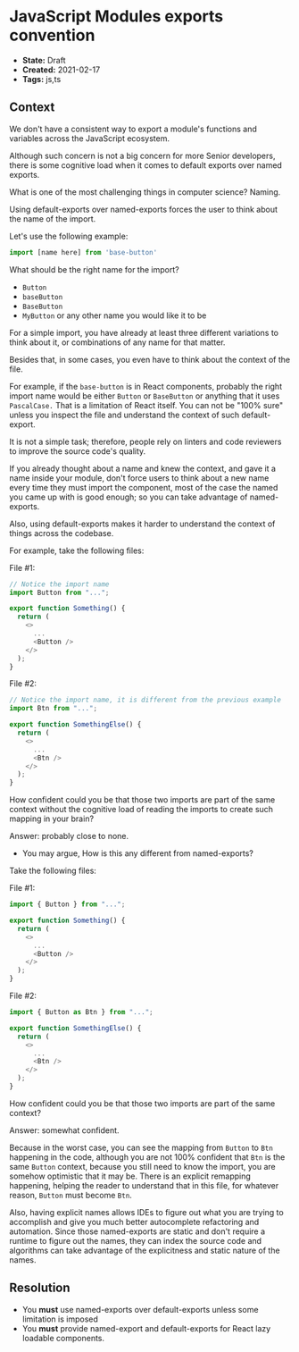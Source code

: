 # JavaScript Modules exports convention

* **State:** Draft
* **Created:** 2021-02-17
* **Tags:** js,ts

## Context

We don't have a consistent way to export a module's functions and variables
across the JavaScript ecosystem.

Although such concern is not a big concern for more Senior developers, there is
some cognitive load when it comes to default exports over named exports.

What is one of the most challenging things in computer science? Naming.

Using default-exports over named-exports forces the user to think about the name
of the import.

Let's use the following example:

```ts
import [name here] from 'base-button'
```

What should be the right name for the import?

* `Button`
* `baseButton`
* `BaseButton`
* `MyButton` or any other name you would like it to be

For a simple import, you have already at least three different variations to
think about it, or combinations of any name for that matter.

Besides that, in some cases, you even have to think about the context of the
file.

For example, if the `base-button` is in React components, probably the right
import name would be either `Button` or `BaseButton` or anything that it uses
`PascalCase.` That is a limitation of React itself. You can not be "100% sure"
unless you inspect the file and understand the context of such default-export.

It is not a simple task; therefore, people rely on linters and code reviewers to
improve the source code's quality.

If you already thought about a name and knew the context, and gave it a name
inside your module, don't force users to think about a new name every time
they must import the component, most of the case the named you came up with is
good enough; so you can take advantage of named-exports.

Also, using default-exports makes it harder to understand the context of things
across the codebase.

For example, take the following files:

File #1:

```ts
// Notice the import name
import Button from "...";

export function Something() {
  return (
    <>
      ...
      <Button />
    </>
  );
}
```

File #2:

```ts
// Notice the import name, it is different from the previous example
import Btn from "...";

export function SomethingElse() {
  return (
    <>
      ...
      <Btn />
    </>
  );
}
```

How confident could you be that those two imports are part of the same context
without the cognitive load of reading the imports to create such mapping in your
brain?

Answer: probably close to none.

* You may argue, How is this any different from named-exports?

Take the following files:

File #1:

```ts
import { Button } from "...";

export function Something() {
  return (
    <>
      ...
      <Button />
    </>
  );
}
```

File #2:

```ts
import { Button as Btn } from "...";

export function SomethingElse() {
  return (
    <>
      ...
      <Btn />
    </>
  );
}
```

How confident could you be that those two imports are part of the same context?

Answer: somewhat confident.

Because in the worst case, you can see the mapping from `Button` to `Btn`
happening in the code, although you are not 100% confident that `Btn` is the same
`Button` context, because you still need to know the import, you are somehow
optimistic that it may be.
There is an explicit remapping happening, helping the reader to understand that
in this file, for whatever reason, `Button` must become `Btn`.

Also, having explicit names allows IDEs to figure out what you are trying to
accomplish and give you much better autocomplete refactoring and automation.
Since those named-exports are static and don't require a runtime to figure out
the names, they can index the source code and algorithms
can take advantage of the explicitness and static nature of the names.

## Resolution

* You **must** use named-exports over default-exports unless some limitation
  is imposed
* You **must** provide named-export and default-exports for React lazy
  loadable components.
